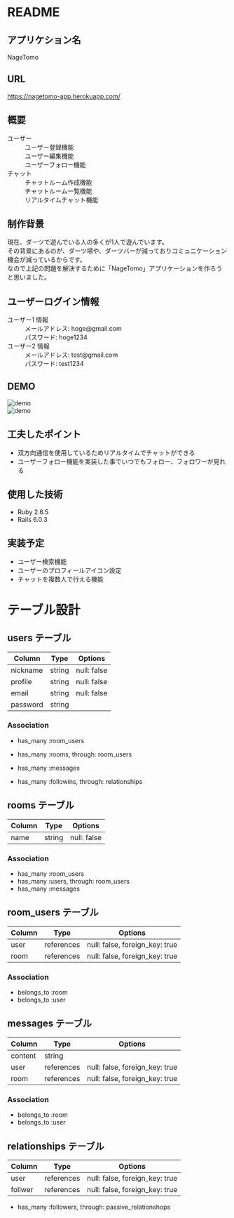 # README

## アプリケション名  
  NageTomo  

## URL
https://nagetomo-app.herokuapp.com/  

## 概要  
<dl>
  <dt>ユーザー</dt>
    <dd>ユーザー登録機能</dd>
    <dd>ユーザー編集機能</dd>
    <dd>ユーザーフォロー機能</dd>
  <dt>チャット</dt>
    <dd>チャットルーム作成機能</dd>
    <dd>チャットルーム一覧機能</dd>
    <dd>リアルタイムチャット機能</dd>
</dl>

## 制作背景  
現在、ダーツで遊んでいる人の多くが1人で遊んでいます。  
その背景にあるのが、ダーツ場や、ダーツバーが減っておりコミュニケーション機会が減っているからです。  
なので上記の問題を解決するために「NageTomo」アプリケーションを作ろうと思いました。  

## ユーザーログイン情報  
<dl>
  <dt>ユーザー1 情報</dt>
    <dd>メールアドレス: hoge@gmail.com</dd>
    <dd>パスワード: hoge1234</dd>
  <dt>ユーザー2 情報</dt>
    <dd>メールアドレス: test@gmail.com</dd>
    <dd>パスワード: test1234</dd>
</dl>

## DEMO
![demo](https://gyazo.com/165d8f01f546fdbe3fae4e840781e63e/raw)  
![demo](https://gyazo.com/e7d920b2c90c7c7ff1a7dc0d3d7d9d16/raw)  

## 工夫したポイント  
- 双方向通信を使用しているためリアルタイムでチャットができる  
- ユーザーフォロー機能を実装した事でいつでもフォロー、フォロワーが見れる  

## 使用した技術  
- Ruby  2.6.5  
- Rails 6.0.3  

## 実装予定  
- ユーザー検索機能
- ユーザーのプロフィールアイコン設定
- チャットを複数人で行える機能  


# テーブル設計

## users テーブル

|    Column     | Type   | Options     |
| ------------- | ------ | ----------- |
| nickname      | string | null: false |
| profile       | string | null: false |
| email         | string | null: false |
| password      | string |             |


### Association

- has_many :room_users
- has_many :rooms, through: room_users
- has_many :messages

- has_many :followins, through: relationships


## rooms テーブル

| Column | Type   | Options     |
| ------ | ------ | ----------- |
| name   | string | null: false |

### Association

- has_many :room_users
- has_many :users, through: room_users
- has_many :messages

## room_users テーブル

| Column | Type       | Options                        |
| ------ | ---------- | ------------------------------ |
| user   | references | null: false, foreign_key: true |
| room   | references | null: false, foreign_key: true |

### Association

- belongs_to :room
- belongs_to :user

## messages テーブル

| Column  | Type       | Options                        |
| ------- | ---------- | ------------------------------ |
| content | string     |                                |
| user    | references | null: false, foreign_key: true |
| room    | references | null: false, foreign_key: true |

### Association

- belongs_to :room
- belongs_to :user

## relationships テーブル

| Column  | Type       | Options                        |
| ------- | ---------- | ------------------------------ |
| user    | references | null: false, foreign_key: true |
| follwer | references | null: false, foreign_key: true |

- has_many :followers, through: passive_relationshops
